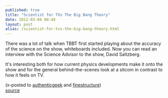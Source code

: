 ```yaml
---
published: true
title: "Scientist for TVs The Big Bang Theory"
date: 2012-03-04 00:44
layout: post
alias: /scientist-for-tvs-the-big-bang-theory.html
---
```

There was a lot of talk when TBBT first started playing about the accuracy of the science on the show, whiteboards included. Now you can read an interview with the Science Advisor to the show, David Saltzberg.

It&apos;s interesting both for how current physics developments make it onto the show
and for the general behind-the-scenes look at a sitcom in contrast to how it feels on TV.

(x-posted to [authenticgeek](http://blog.nickoneill.name) and [finestructure](http://www.finestructure.com))
<br /><a href="http://www.symmetrymagazine.org/cms/?pid=1000924">source</a>

